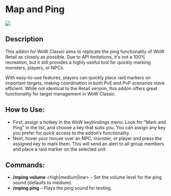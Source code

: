 # Map and Ping

[<img src="https://img.shields.io/static/v1?label=curseforge&logo=curseforge&color=orange&message=install">](https://www.curseforge.com/wow/addons/map-and-ping)

## Description

This addon for WoW Classic aims to replicate the ping functionality of WoW Retail as closely as possible. Due to API limitations, it's not a 100% recreation, but it still provides a highly useful tool for quickly marking monsters, players, or NPCs.

With easy-to-use features, players can quickly place raid markers on important targets, making coordination in both PvE and PvP scenarios more efficient. While not identical to the Retail version, this addon offers great functionality for target management in WoW Classic.

## How to Use:

-   First, assign a hotkey in the WoW keybindings menu. Look for "Mark and Ping" in the list, and choose a key that suits you. You can assign any key you prefer for quick access to the addon’s functionality.
-   Next, hover your mouse over an NPC, monster, or player and press the assigned key to mark them. This will send an alert to all group members and place a raid marker on the selected unit.

## Commands:

-   **/mping volume** <high|medium|low> – Set the volume level for the ping sound (defaults to medium).
-   **/mping ping** – Plays the ping sound for testing.
